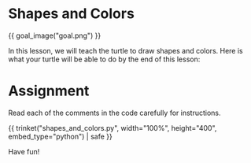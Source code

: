 # Shapes and Colors

{{ goal_image("goal.png") }}

In this lesson, we will teach the turtle to draw shapes and colors. Here is 
what your turtle will be able to do by the end of this lesson:

# Assignment

Read each of  the comments in the code carefully for instructions. 

{{ trinket("shapes_and_colors.py", width="100%", height="400", embed_type="python") | safe }}

Have fun!
